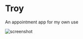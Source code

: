 Troy
====

An appointment app for my own use

![screenshot](http://bcs.duapp.com/picstore/4iNUUvMkhG.jpg)